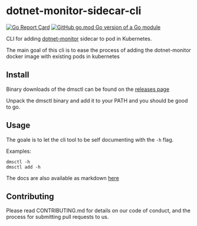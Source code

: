 # dotnet-monitor-sidecar-cli
[![Go Report Card](https://goreportcard.com/badge/github.com/altinn/dotnet-monitor-sidecar-cli)](https://goreportcard.com/report/github.com/altinn/dotnet-monitor-sidecar-cli)
[![GitHub go.mod Go version of a Go module](https://img.shields.io/github/go-mod/go-version/altinn/dotnet-monitor-sidecar-cli.svg)](https://github.com/altinn/dotnet-monitor-sidecar-cli) 

CLI for adding [dotnet-monitor](https://github.com/dotnet/dotnet-monitor) sidecar to pod in Kubernetes.

The main goal of this cli is to ease the process of adding the dotnet-monitor docker image with existing pods in kubernetes

## Install

Binary downloads of the dmsctl can be found on the [releases page](https://github.com/Altinn/dotnet-monitor-sidecar-cli/releases/latest)

Unpack the dmsctl binary and add it to your PATH and you should be good to go.

## Usage

The goale is to let the cli tool to be self documenting with the `-h` flag.

Examples:
```
dmsctl -h
dmsctl add -h
```

The docs are also available as markdown [here](docs/dmsctl.md)
## Contributing
Please read CONTRIBUTING.md for details on our code of conduct, and the process for submitting pull requests to us.